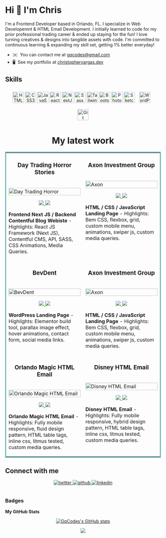 <!-- ![](https://i.ibb.co/1X1XWRB/cover.png) -->

Hi 👋 I'm Chris
======================

I'm a Frontend Developer based in Orlando, FL. I specialize in Web Developemnt & HTML Email Development. I initially learned to code for my prior professional trading career & ended up staying for the fun! I love turning creatives & designs into tangible assets with code. I'm committed to continuous learning & expanding my skill set, getting 1% better everyday!
*   ✉️  You can contact me at [gqcodes@gmail.com](mailto:gqcodes@gmail.com)
*   🖥️  See my portfolio at [christophervargas.dev](http://christophervargas.dev)

## Skills 
<p align="center">
  <a href="https://developer.mozilla.org/en-US/docs/Glossary/HTML5" target="_blank" rel="noreferrer"><img src="https://raw.githubusercontent.com/danielcranney/readme-generator/main/public/icons/skills/html5-colored.svg" width="36" height="36" alt="HTML5" /></a>
  <a href="https://www.w3.org/TR/CSS/#css" target="_blank" rel="noreferrer"><img src="https://raw.githubusercontent.com/danielcranney/readme-generator/main/public/icons/skills/css3-colored.svg" width="36" height="36" alt="CSS3" /></a>
  <a href="https://developer.mozilla.org/en-US/docs/Web/JavaScript" target="_blank" rel="noreferrer"><img src="https://raw.githubusercontent.com/danielcranney/readme-generator/main/public/icons/skills/javascript-colored.svg" width="36" height="36" alt="JavaScript" /></a>
    <a href="https://reactjs.org/" target="_blank" rel="noreferrer"><img src="https://raw.githubusercontent.com/danielcranney/readme-generator/main/public/icons/skills/react-colored.svg" width="36" height="36" alt="React" /></a>
  <a href="https://nextjs.org/docs" target="_blank" rel="noreferrer"><img src="https://raw.githubusercontent.com/danielcranney/readme-generator/main/public/icons/skills/nextjs-colored-dark.svg" width="36" height="36" alt="NextJs" /></a>
  <a href="https://sass-lang.com/" target="_blank" rel="noreferrer"><img src="https://raw.githubusercontent.com/danielcranney/readme-generator/main/public/icons/skills/sass-colored.svg" width="36" height="36" alt="Sass" /></a>
<a href="https://tailwindcss.com/" target="_blank" rel="noreferrer"><img src="https://raw.githubusercontent.com/danielcranney/readme-generator/main/public/icons/skills/tailwindcss-colored.svg" width="36" height="36" alt="TailwindCSS" /></a>
<a href="https://getbootstrap.com/" target="_blank" rel="noreferrer"><img src="https://raw.githubusercontent.com/danielcranney/readme-generator/main/public/icons/skills/bootstrap-colored.svg" width="36" height="36" alt="Bootstrap" /></a>
<a href="https://www.adobe.com/uk/products/photoshop.html" target="_blank" rel="noreferrer"><img src="https://raw.githubusercontent.com/danielcranney/readme-generator/main/public/icons/skills/photoshop-colored-dark.svg" width="36" height="36" alt="Photoshop" /></a>
<a href="https://www.sketch.com/" target="_blank" rel="noreferrer"><img src="https://raw.githubusercontent.com/danielcranney/readme-generator/main/public/icons/skills/sketch-colored.svg" width="36" height="36" alt="Sketch" /></a>
  <img style="margin: 10px" src="https://profilinator.rishav.dev/skills-assets/wordpress.png" alt="WordPress" height="36" />  
  <img style="margin: 10px" src="https://profilinator.rishav.dev/skills-assets/git-scm-icon.svg" alt="Git" height="36" />
</p>

<h1 align="center">My latest work</h1>
<table bordercolor="#66b2b2">
  <tr>
  <td width="50%" valign="top">
      <h3 align="center">Day Trading Horror Stories</h3>
        <br />
        <a target="_blank" href="https://daytradinghorrors.com">
            <img src="https://user-images.githubusercontent.com/106452102/217944875-73923906-628d-4794-b575-6e185dc8e8f5.jpg" width="100%" alt="Day Trading Horror"/>
        </a>
        <br />
        <p align="center">


  <a href="https://github.com/GqCodes/DayTradingHorrors" target="_blank">
    <img src="https://img.shields.io/static/v1?label=|&message=REPO&color=23555f&style=plastic&logo=github&logo-color=white"/>
  </a>  
  <a href="https://www.daytradinghorrors.com/" target="_blank">
    <img src="https://img.shields.io/static/v1?label=|&message=WEBSITE&color=cdf998&style=plastic"/>
  </a>
      </p>
        <p><strong>Frontend Next JS / Backend Contentful Blog Webiste</strong> - Highlights: React JS Framework (Next JS), Contentful CMS, API, SASS, CSS Animations, Media Queries.</p>
    </td>
    <td width="50%" valign="top">
      <h3 align="center">Axon Investment Group</h3>
        <br />
        <a target="_blank" href="https://gqcodes.github.io/axon-landing-page/">
            <img src="https://user-images.githubusercontent.com/106452102/215276013-8561d838-d0bc-4f86-909a-17099e69153f.png" width="100%" alt="Axon"/>
        </a>
        <br />
        <p align="center">
        

  <a href="https://github.com/GqCodes/axon-landing-page" target="_blank">
    <img src="https://img.shields.io/static/v1?label=|&message=REPO&color=23555f&style=plastic&logo=github&logo-color=white"/>
  </a>  
  <a href="https://gqcodes.github.io/axon-landing-page/" target="_blank">
    <img src="https://img.shields.io/static/v1?label=|&message=WEBSITE&color=cdf998&style=plastic"/>
  </a>
      </p>
        <p><strong>HTML / CSS / JavaScript Landing Page</strong> - Highlights: Bem CSS, flexbox, grid, custom mobile menu, animations, swiper js, custom media queries.</p>
    </td>
  </tr>
  <tr>
    <td width="50%" valign="top">
      <h3 align="center">BevDent</h3>
        <br />
      <a target="_blank" href="https://gqcodes.github.io/BevDent-WP/">
            <img src="https://user-images.githubusercontent.com/106452102/215276256-1da3ba89-d139-4973-8dcc-f94c572ce0a9.png" width="100%"  alt="BevDent"/>
        </a>
        <br />
        <p align="center">

  <a href="https://github.com/GqCodes/BevDent-WP" target="_blank">
    <img src="https://img.shields.io/static/v1?label=|&message=REPO&color=23555f&style=plastic&logo=github&logo-color=white"/>
  </a>
  <a href="https://gqcodes.github.io/BevDent-WP/" target="_blank">
    <img src="https://img.shields.io/static/v1?label=|&message=WEBSITE&color=cdf998&style=plastic"/>
  </a>
      </p>
        <p><strong>WordPress Landing Page </strong> - Highlights: Elementor build tool, parallax image effect, hover animations, contact form, social media links.
</p>
    </td>
    <td width="50%" valign="top">
      <h3 align="center">Axon Investment Group</h3>
        <br />
        <a target="_blank" href="https://gqcodes.github.io/axon-landing-page/">
            <img src="https://user-images.githubusercontent.com/106452102/215276013-8561d838-d0bc-4f86-909a-17099e69153f.png" width="100%" alt="Axon"/>
        </a>
        <br />
        <p align="center">
        

  <a href="https://github.com/GqCodes/axon-landing-page" target="_blank">
    <img src="https://img.shields.io/static/v1?label=|&message=REPO&color=23555f&style=plastic&logo=github&logo-color=white"/>
  </a>  
  <a href="https://gqcodes.github.io/axon-landing-page/" target="_blank">
    <img src="https://img.shields.io/static/v1?label=|&message=WEBSITE&color=cdf998&style=plastic"/>
  </a>
      </p>
        <p><strong>HTML / CSS / JavaScript Landing Page</strong> - Highlights: Bem CSS, flexbox, grid, custom mobile menu, animations, swiper js, custom media queries.</p>
    </td>
    
  </tr>
  
  <tr>
    <td width="50%" valign="top">
      <h3 align="center">Orlando Magic HTML Email</h3>
      <br />
        <a target="_blank" href="https://gqcodes.github.io/Orlando_Magic_Promo_Email/">
          <img src="https://user-images.githubusercontent.com/106452102/215276368-fedc098d-2abd-4a9b-a39f-e65784a0d32f.png" width="100%" alt="Orlando Magic HTML Email"/>         
        </a>
      <br />
        <p align="center">
  <a href="https://github.com/GqCodes/Orlando_Magic_Promo_Email" target="_blank">
    <img src="https://img.shields.io/static/v1?label=|&message=REPO&color=23555f&style=plastic&logo=github&logo-color=white"/>
  </a>
  <a href="https://gqcodes.github.io/Orlando_Magic_Promo_Email/" target="_blank">
    <img src="https://img.shields.io/static/v1?label=|&message=WEBSITE&color=cdf998&style=plastic&"/>
  </a>
      </p>
        <p><strong>Orlando Magic HTML Email</strong> - Highlights: Fully mobile responsive, fluid design pattern, HTML table tags, inline css, litmus tested, custom media queries.</p>
    </td>
    <td width="50%" valign="top">
      <h3 align="center">Disney HTML Email</h3>
        <br />
        <a target="_blank" href="https://gqcodes.github.io/disney_promotional_email/">
          <img src="https://user-images.githubusercontent.com/106452102/215277157-1ef4c98c-bc11-41ca-8740-8b0e414d364c.png" width="100%" alt="Disney HTML Email"/>
        </a>
        <br />
        <p align="center">
          
  <a href="https://github.com/GqCodes/disney_promotional_email" target="_blank">
    <img src="https://img.shields.io/static/v1?label=|&message=REPO&color=23555f&style=plastic&logo=github&logo-color=white"/>
  </a>
  <a href="https://gqcodes.github.io/disney_promotional_email/" target="_blank">
    <img src="https://img.shields.io/static/v1?label=|&message=WEBSITE&color=cdf998&style=plastic"/>
  </a>
      </p>
        <p><strong>Disney HTML Email</strong> - Highlights: Fully mobile responsive, hybrid design pattern, HTML table tags, inline css, litmus tested, custom media queries.</p>
    </td>
  </tr>
</table>

## Connect with me  

<div align="center">
<a href="https://twitter.com/GQCodez" target="_blank">
<img src=https://img.shields.io/badge/twitter-%2300acee.svg?&style=for-the-badge&logo=twitter&logoColor=white alt=twitter />
</a>
<a href="https://github.com/GqCodes" target="_blank">
<img src=https://img.shields.io/badge/github-%2324292e.svg?&style=for-the-badge&logo=github&logoColor=white alt=github />
</a>
<a href="https://www.linkedin.com/in/christopherfvargas/" target="_blank">
<img src=https://img.shields.io/badge/linkedin-%231E77B5.svg?&style=for-the-badge&logo=linkedin&logoColor=white alt=linkedin  />
</a>  
</div>  
<br/>

### Badges

<b>My GitHub Stats</b>
<div align="center"> 
<a href="http://www.github.com/GqCodes"><img src="https://github-readme-stats.vercel.app/api?username=GqCodes&show_icons=true&hide=&count_private=true&title_color=0891b2&text_color=ffffff&icon_color=0891b2&bg_color=1c1917&hide_border=true&show_icons=true" alt="GqCodes's GitHub stats" align="center"/></a>

<a href="http://www.github.com/GqCodes"><img src="https://github-readme-streak-stats.herokuapp.com/?user=GqCodes&stroke=ffffff&background=1c1917&ring=0891b2&fire=0891b2&currStreakNum=ffffff&currStreakLabel=0891b2&sideNums=ffffff&sideLabels=ffffff&dates=ffffff&hide_border=true" align="center"/></a>
</div>



